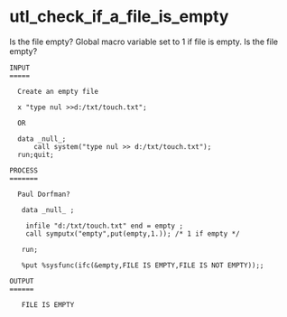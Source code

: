 # utl_check_if_a_file_is_empty
Is the file empty? Global macro variable set to 1 if file is empty.
    Is the file empty?

    INPUT
    =====

      Create an empty file

      x "type nul >>d:/txt/touch.txt";

      OR

      data _null_;
          call system("type nul >> d:/txt/touch.txt");
      run;quit;

    PROCESS
    =======

      Paul Dorfman?

       data _null_ ;

        infile "d:/txt/touch.txt" end = empty ;
        call symputx("empty",put(empty,1.)); /* 1 if empty */

       run;

       %put %sysfunc(ifc(&empty,FILE IS EMPTY,FILE IS NOT EMPTY));;

    OUTPUT
    ======

       FILE IS EMPTY
